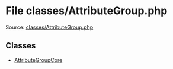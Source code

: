 File classes/AttributeGroup.php
=========

Source: [classes/AttributeGroup.php](https://github.com/PrestaShop/PrestaShop/blob/1.6.1.1/classes/AttributeGroup.php)


Classes
-------

* [AttributeGroupCore](class.AttributeGroupCore.md)

